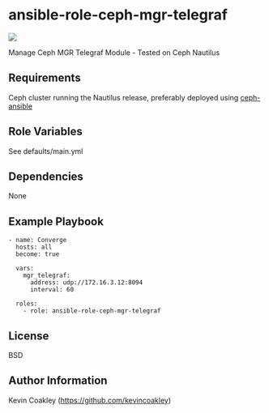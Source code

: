 ansible-role-ceph-mgr-telegraf
==============================

![](https://github.com/kevincoakley/ansible-role-ceph-mgr-telegraf/workflows/Molecule%20Test/badge.svg)

Manage Ceph MGR Telegraf Module - Tested on Ceph Nautilus 

Requirements
------------

Ceph cluster running the Nautilus release, preferably deployed using [ceph-ansible](https://github.com/ceph/ceph-ansible) 

Role Variables
--------------

See defaults/main.yml

Dependencies
------------

None

Example Playbook
----------------

    - name: Converge
      hosts: all
      become: true
    
      vars:
        mgr_telegraf:
          address: udp://172.16.3.12:8094
          interval: 60
    
      roles:
        - role: ansible-role-ceph-mgr-telegraf

License
-------

BSD

Author Information
------------------

Kevin Coakley (https://github.com/kevincoakley)